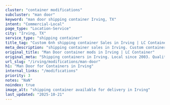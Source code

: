 ```yaml
---
cluster: "container modifications"
subcluster: "man door"
keyword: "man door shipping container Irving, TX"
intent: "Commercial-Local"
page_type: "Location-Service"
city: "Irving, TX"
service_type: "shipping container"
title_tag: "Custom 6nh shipping container Sales in Irving | LC Container"
meta_description: "shipping container sales in Irving. Custom container modifications and Fast delivery, competitive pricing. Serving modifications area. Quote ID: IK5. Call (214) 524-4168 for your free quote today."
original_title: "Man Door container mods in Irving | LC Container"
original_meta: "Shipping containers in Irving. Local since 2003. Quality containers. Fast delivery. Get your free quote — call (214) 524-4168 today. LC Container — your trus..."
url_slug: "/irving/modifications/man-door"
h1: "Man Door for Containers in Irving"
internal_links: "/modifications"
priority: 3
notes: "NaN"
noindex: true
image_alt: "shipping container available for delivery in Irving"
last_updated: "2025-10-21"
---
```


<!-- TODO: Add unique city/inventory copy, images, and internal links here. -->
